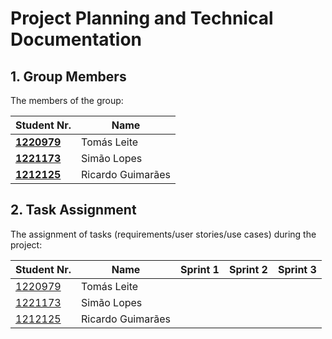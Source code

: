 # Project Planning and Technical Documentation

## 1. Group Members

The members of the group:

| Student Nr.                        | Name                 |
|------------------------------------|----------------------|
| **[1220979](1220979/readme.md)**   | Tomás Leite          |
| **[1221173](1221173/readme.md)**   | Simão Lopes          |
| **[1212125](1212125/readme.md)**   | Ricardo Guimarães    |

## 2. Task Assignment

The assignment of tasks (requirements/user stories/use cases) during the project:

| Student Nr.                  | Name              | Sprint 1 | Sprint 2 | Sprint 3 |
| ---------------------------- | ----------------- | -------- | -------- | -------- |
| [1220979](1220979/readme.md) | Tomás Leite       |          |          |          |
| [1221173](1221173/readme.md) | Simão Lopes       |          |          |          |
| [1212125](1212125/readme.md) | Ricardo Guimarães |          |          |          |